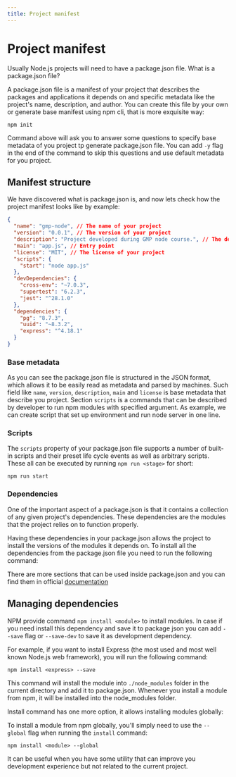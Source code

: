 ```yaml
---
title: Project manifest
---
```


# Project manifest

Usually Node.js projects will need to have a package.json file. What is a package.json file?

A package.json file is a manifest of your project that describes the packages and applications it depends on and specific metadata like the project's name, description, and author.
You can create this file by your own or generate base manifest using npm cli, that is more exquisite way:

```shell
npm init
```

Command above will ask you to answer some questions to specify base metadata of you project tp generate package.json file. You can add `-y` flag in the end of the command to skip this questions and use default metadata for you project.

## Manifest structure

We have discovered what is package.json is, and now lets check how the project manifest looks like by example:

```json
{
  "name": "gmp-node", // The name of your project
  "version": "0.0.1", // The version of your project
  "description": "Project developed during GMP node course.", // The description of your project
  "main": "app.js", // Entry point
  "license": "MIT", // The license of your project
  "scripts": {
    "start": "node app.js"
  },
  "devDependencies": {
    "cross-env": "~7.0.3",
    "supertest": "6.2.3",
    "jest": "^28.1.0"
  },
  "dependencies": {
    "pg": "8.7.3",
    "uuid": "~8.3.2",
    "express": "^4.18.1"
  }
}
```

### Base metadata

As you can see the package.json file is structured in the JSON format, which allows it to be easily read as metadata and parsed by machines.
Such field like `name`, `version`, `description`, `main` and `license` is base metadata that describe you project. Section `scripts` is a commands that can be described by developer to run npm modules with specified argument. As example, we can create script that set up environment and run node server in one line.

### Scripts

The `scripts` property of your package.json file supports a number of built-in scripts and their preset life cycle events as well as arbitrary scripts. These all can be executed by running `npm run <stage>` for short:

```shell
npm run start
```

### Dependencies

One of the important aspect of a package.json is that it contains a collection of any given project's dependencies. These dependencies are the modules that the project relies on to function properly.

Having these dependencies in your package.json allows the project to install the versions of the modules it depends on. To install all the dependencies from the package.json file you need to run the following command:

There are more sections that can be used inside package.json and you can find them in official [documentation](https://docs.npmjs.com/cli/v8/configuring-npm/package-json)

## Managing dependencies
NPM provide command `npm install <module>` to install modules. In case if you need install this dependency and save it to package json you can add `--save` flag or `--save-dev` to save it as development dependency.

For example, if you want to install Express (the most used and most well known Node.js web framework), you will run the following command:

```shell
npm install <express> --save
```

This command will install the module into `./node_modules` folder in the current directory and add it to package.json. Whenever you install a module from npm, it will be installed into the node_modules folder.

Install command has one more option, it allows installing modules globally: 

To install a module from npm globally, you'll simply need to use the `--global` flag when running the `install` command:
```shell
npm install <module> --global
```

It can be useful when you have some utility that can improve you development experience but not related to the current project. 


